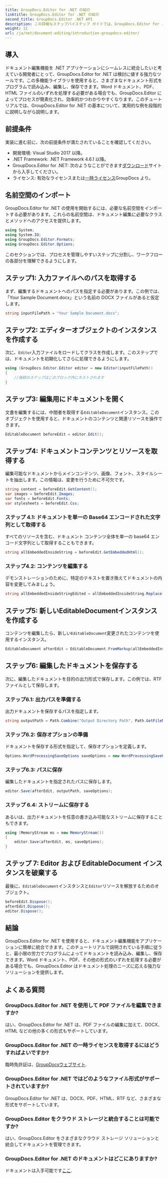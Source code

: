 ```yaml
---
title: GroupDocs.Editor for .NET の紹介
linktitle: GroupDocs.Editor for .NET の紹介
second_title: GroupDocs.Editor .NET API
description: この詳細なステップバイステップ ガイドでは、GroupDocs.Editor for .NET を使用してプログラムでドキュメントを編集する方法を学習します。
weight: 12
url: /ja/net/document-editing/introduction-groupdocs-editor/
---
```

## 導入 
ドキュメント編集機能を .NET アプリケーションにシームレスに統合したいと考えている開発者にとって、GroupDocs.Editor for .NET は検討に値する強力なツールです。この多機能ライブラリを使用すると、さまざまなドキュメント形式をプログラムで読み込み、編集し、保存できます。Word ドキュメント、PDF、HTML ファイルのいずれを処理する必要がある場合でも、GroupDocs.Editor によってプロセスが簡素化され、効率的かつわかりやすくなります。このチュートリアルでは、GroupDocs.Editor for .NET の基本について、実用的な例を段階的に説明しながら説明します。
## 前提条件
実装に進む前に、次の前提条件が満たされていることを確認してください。
- 開発環境: Visual Studio 2017 以降。
- .NET Framework: .NET Framework 4.6.1 以降。
-  GroupDocs.Editor for .NET: 次のようなことができます[ダウンロード](https://releases.groupdocs.com/editor/net/)サイトから入手してください。
- ライセンス: 有効なライセンスまたは[一時ライセンス](https://purchase.groupdocs.com/temporary-license/)GroupDocs より。
## 名前空間のインポート
GroupDocs.Editor for .NET の使用を開始するには、必要な名前空間をインポートする必要があります。これらの名前空間は、ドキュメント編集に必要なクラスとメソッドへのアクセスを提供します。
```csharp
using System;
using System.IO;
using GroupDocs.Editor.Formats;
using GroupDocs.Editor.Options;
```

このセクションでは、プロセスを管理しやすいステップに分割し、ワークフローの各部分を理解できるようにします。
## ステップ1: 入力ファイルへのパスを取得する
まず、編集するドキュメントへのパスを指定する必要があります。この例では、「Your Sample Document.docx」という名前の DOCX ファイルがあると仮定します。
```csharp
string inputFilePath = "Your Sample Document.docx";
```
## ステップ2: エディターオブジェクトのインスタンスを作成する
次に、`Editor`入力ファイルをロードしてクラスを作成します。このステップでは、ドキュメントを初期化してさらに処理できるようにします。
```csharp
using (GroupDocs.Editor.Editor editor = new Editor(inputFilePath))
{
    //後続のステップはこのブロック内にネストされます
}
```
## ステップ3: 編集用にドキュメントを開く
文書を編集するには、中間者を取得する`EditableDocument`インスタンス。このオブジェクトを使用すると、ドキュメントのコンテンツと関連リソースを操作できます。
```csharp
EditableDocument beforeEdit = editor.Edit();
```
## ステップ4: ドキュメントコンテンツとリソースを取得する
編集可能なドキュメントからメインコンテンツ、画像、フォント、スタイルシートを抽出します。この情報は、変更を行うために不可欠です。
```csharp
string content = beforeEdit.GetContent();
var images = beforeEdit.Images;
var fonts = beforeEdit.Fonts;
var stylesheets = beforeEdit.Css;
```
### ステップ 4.1: ドキュメントを単一の Base64 エンコードされた文字列として取得する
すべてのリソースを含む、ドキュメント コンテンツ全体を単一の base64 エンコード文字列として取得することもできます。
```csharp
string allEmbeddedInsideString = beforeEdit.GetEmbeddedHtml();
```
### ステップ4.2: コンテンツを編集する
デモンストレーションのために、特定のテキストを置き換えてドキュメントの内容を変更してみましょう。
```csharp
string allEmbeddedInsideStringEdited = allEmbeddedInsideString.Replace("Subtitle", "Edited subtitle");
```
## ステップ5: 新しいEditableDocumentインスタンスを作成する
コンテンツを編集したら、新しい`EditableDocument`変更されたコンテンツを使用するインスタンス。
```csharp
EditableDocument afterEdit = EditableDocument.FromMarkup(allEmbeddedInsideStringEdited, null);
```
## ステップ6: 編集したドキュメントを保存する
次に、編集したドキュメントを目的の出力形式で保存します。この例では、RTF ファイルとして保存します。
### ステップ6.1: 出力パスを準備する
出力ドキュメントを保存するパスを指定します。
```csharp
string outputPath = Path.Combine("Output Directory Path", Path.GetFileNameWithoutExtension(inputFilePath) + ".rtf");
```
### ステップ6.2: 保存オプションの準備
ドキュメントを保存する形式を指定して、保存オプションを定義します。
```csharp
Options.WordProcessingSaveOptions saveOptions = new WordProcessingSaveOptions(WordProcessingFormats.Rtf);
```
### ステップ6.3: パスに保存
編集したドキュメントを指定されたパスに保存します。
```csharp
editor.Save(afterEdit, outputPath, saveOptions);
```
### ステップ 6.4: ストリームに保存する
あるいは、出力ドキュメントを任意の書き込み可能なストリームに保存することもできます。
```csharp
using (MemoryStream ms = new MemoryStream())
{
    editor.Save(afterEdit, ms, saveOptions);
}
```
## ステップ 7: Editor および EditableDocument インスタンスを破棄する
最後に、`EditableDocument`インスタンスと`Editor`リソースを解放するためのオブジェクト。
```csharp
beforeEdit.Dispose();
afterEdit.Dispose();
editor.Dispose();
```

## 結論
GroupDocs.Editor for .NET を使用すると、ドキュメント編集機能をアプリケーションに簡単に統合できます。このチュートリアルで説明されている手順に従うと、最小限の労力でプログラムによってドキュメントを読み込み、編集し、保存できます。Word ドキュメント、PDF、その他の形式のいずれを処理する必要がある場合でも、GroupDocs.Editor はドキュメント処理のニーズに応える強力なソリューションを提供します。
## よくある質問
### GroupDocs.Editor for .NET を使用して PDF ファイルを編集できますか?
はい、GroupDocs.Editor for .NET は、PDF ファイルの編集に加えて、DOCX、HTML などの他の多くの形式もサポートしています。
### GroupDocs.Editor for .NET の一時ライセンスを取得するにはどうすればよいですか?
臨時免許証は、[GroupDocsウェブサイト](https://purchase.groupdocs.com/temporary-license/).
### GroupDocs.Editor for .NET ではどのようなファイル形式がサポートされていますか?
GroupDocs.Editor for .NET は、DOCX、PDF、HTML、RTF など、さまざまな形式をサポートしています。
### GroupDocs.Editor をクラウド ストレージと統合することは可能ですか?
はい、GroupDocs.Editor をさまざまなクラウド ストレージ ソリューションと統合してドキュメントを管理できます。
### GroupDocs.Editor for .NET のドキュメントはどこにありますか?
ドキュメントは入手可能です[ここ](https://tutorials.groupdocs.com/editor/net/).